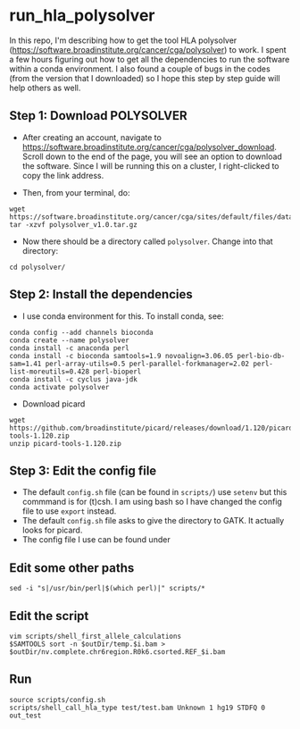 # run_hla_polysolver

In this repo, I'm describing how to get the tool HLA polysolver (https://software.broadinstitute.org/cancer/cga/polysolver) to work. I spent a few hours figuring out how to get all the dependencies to run the software within a conda environment. I also found a couple of bugs in the codes (from the version that I downloaded) so I hope this step by step guide will help others as well.

## Step 1: Download POLYSOLVER

* After creating an account, navigate to https://software.broadinstitute.org/cancer/cga/polysolver_download. Scroll down to the end of the page, you will see an option to download the software. Since I will be running this on a cluster, I right-clicked to copy the link address. 

* Then, from your terminal, do:
```
wget https://software.broadinstitute.org/cancer/cga/sites/default/files/data/tools/polysolver/polysolver_v1.0.tar.gz
tar -xzvf polysolver_v1.0.tar.gz
```

* Now there should be a directory called `polysolver`. Change into that directory: 

```
cd polysolver/
```

## Step 2: Install the dependencies

* I use conda environment for this. To install conda, see: 

```
conda config --add channels bioconda
conda create --name polysolver
conda install -c anaconda perl 
conda install -c bioconda samtools=1.9 novoalign=3.06.05 perl-bio-db-sam=1.41 perl-array-utils=0.5 perl-parallel-forkmanager=2.02 perl-list-moreutils=0.428 perl-bioperl
conda install -c cyclus java-jdk
conda activate polysolver
```

* Download picard

```
wget https://github.com/broadinstitute/picard/releases/download/1.120/picard-tools-1.120.zip
unzip picard-tools-1.120.zip
```


## Step 3: Edit the config file

* The default `config.sh` file (can be found in `scripts/`) use `setenv` but this commmand is for (t)csh. I am using bash so I have changed the config file to use `export` instead. 
* The default `config.sh` file asks to give the directory to GATK. It actually looks for picard. 
* The config file I use can be found under 

## Edit some other paths

```
sed -i "s|/usr/bin/perl|$(which perl)|" scripts/*
```

## Edit the script

```
vim scripts/shell_first_allele_calculations
$SAMTOOLS sort -n $outDir/temp.$i.bam >  $outDir/nv.complete.chr6region.R0k6.csorted.REF_$i.bam
```

## Run

```
source scripts/config.sh
scripts/shell_call_hla_type test/test.bam Unknown 1 hg19 STDFQ 0 out_test
```











